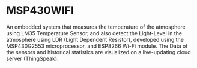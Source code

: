 # MSP430WIFI
An embedded system that measures the temperature of the atmosphere using LM35 Temperature Sensor, and also detect the Light-Level in the atmosphere using LDR (Light Dependent Resistor), developed using the MSP430G2553 microprocessor,  and ESP8266 Wi-Fi module.   The Data of the sensors and  historical statistics  are visualized on a  live-updating cloud server (ThingSpeak).  
